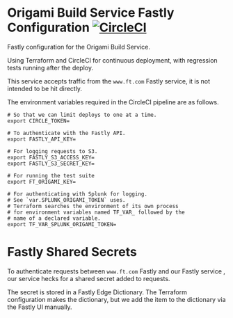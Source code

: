 # Origami Build Service Fastly Configuration [![CircleCI](https://circleci.com/gh/Financial-Times/origami-build-service.svg?style=svg&circle-token=3b13194e890d3a532f92ffbf26e1369506e80223)](https://circleci.com/gh/Financial-Times/workflows/origami-build-service/tree/master)

Fastly configuration for the Origami Build Service.

Using Terraform and CircleCI for continuous deployment, with regression tests running after the deploy.

This service accepts traffic from the `www.ft.com` Fastly service, it is not intended to be hit directly.

The environment variables required in the CircleCI pipeline are as follows.

```shell
# So that we can limit deploys to one at a time.
export CIRCLE_TOKEN=

# To authenticate with the Fastly API.
export FASTLY_API_KEY=

# For logging requests to S3.
export FASTLY_S3_ACCESS_KEY=
export FASTLY_S3_SECRET_KEY=

# For running the test suite
export FT_ORIGAMI_KEY=

# For authenticating with Splunk for logging.
# See `var.SPLUNK_ORIGAMI_TOKEN` uses.
# Terraform searches the environment of its own process
# for environment variables named TF_VAR_ followed by the
# name of a declared variable.
export TF_VAR_SPLUNK_ORIGAMI_TOKEN=
```

# Fastly Shared Secrets

To authenticate requests between `www.ft.com` Fastly and our Fastly service , our service hecks for a shared secret added to requests.

The secret is stored in a Fastly Edge Dictionary. The Terraform configuration makes the dictionary, but we add the item to the dictionary via the Fastly UI manually.
